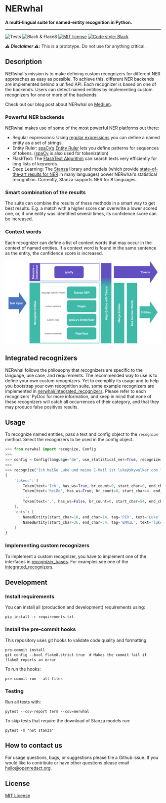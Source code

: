 # NERwhal

**A multi-lingual suite for named-entity recognition in Python.**

---

![Tests](https://github.com/openredact/nerwhal/workflows/Tests/badge.svg?branch=master)
![Black & Flake8](https://github.com/openredact/nerwhal/workflows/Black%20&%20Flake8/badge.svg?branch=master)
[![MIT license](https://img.shields.io/badge/license-MIT-brightgreen.svg)](http://opensource.org/licenses/MIT)
[![Code style: Black](https://img.shields.io/badge/code%20style-black-000000.svg?style=flat-square)](https://github.com/ambv/black)

_**:warning: Disclaimer :warning::**_ This is a prototype. Do not use for anything critical.

## Description

NERwhal's mission is to make defining custom recognizers for different NER approaches as easy as possible.
To achieve this, different NER backends are implemented behind a unified API.
Each recognizer is based on one of the backends.
Users can detect named entities by implementing custom recognizers for one or more of the backends.

Check out our blog post about NERwhal on [Medium](https://medium.com/@openredact/nerwhal-a-multi-lingual-suite-for-named-entity-recognition-d3ac6beb547?source=friends_link&sk=24ad2960999523d371c2155bef10b60c).

### Powerful NER backends

NERwhal makes use of some of the most powerful NER platforms out there:
- Regular expressions: Using [regular expressions](https://docs.python.org/3/library/re.html) you can define a named entity as a set of strings.
- Entity Ruler: [spaCy’s](https://spacy.io/) [Entity Ruler](https://spacy.io/usage/rule-based-matching#entityruler) lets you define patterns for sequences of tokens. ([spaCy](https://spacy.io/) is also used for tokenization)
- FlashText: The [FlashText Algorithm](https://arxiv.org/abs/1711.00046) can search texts very efficiently for long lists of keywords.
- Deep Learning: The [Stanza](https://stanfordnlp.github.io/stanza/) library and models (which provide [state-of-the-art results for NER](https://arxiv.org/pdf/2003.07082.pdf) in many languages) power NERwhal's statistical recognition. Currently, Stanza supports NER for 8 languages.

### Smart combination of the results

The suite can combine the results of these methods in a smart way to get best results.
E.g. a match with a higher score can overwrite a lower scored one, or, if one entity was identified several times, its confidence score can be increased.

### Context words

Each recognizer can define a list of context words that may occur in the context of named entities.
If a context word is found in the same sentence as the entity, the confidence score is increased.

![flowchart](docs/nerwhal.png "Flow Chart")

## Integrated recognizers

NERwhal follows the philosophy that recognizers are specific to the language, use case, and requirements.
The recommended way to use is to define your own custom recognizers.
Yet to exemplify its usage and to help you bootstrap your own recognition suite, some example recognizers are implemented in [nerwhal/integrated_recognizers](nerwhal/integrated_recognizers).
Please refer to each recognizers' PyDoc for more information, and keep in mind that none of these recognizers will catch all occurrences of their category, and that they may produce false positives results.


## Usage

To recognize named entities, pass a text and config object to the `recognize` method.
Select the recognizers to be used in the config object.

```python
>>> from nerwhal import recognize, Config
>>>
>>> config = Config(language="de", use_statistical_ner=True, recognizer_paths=["nerwhal/integrated_recognizers/email_recognizer.py"])
>>>
>>> recognize("Ich heiße Luke und meine E-Mail ist luke@skywalker.com.", config=config, return_tokens=True)
{
    'tokens': [
        Token(text='Ich', has_ws=True, br_count=0, start_char=0, end_char=3),
        Token(text='heiße', has_ws=True, br_count=0, start_char=4, end_char=9),
        ...
        Token(text='.', has_ws=False, br_count=0, start_char=54, end_char=55)
    ],
    'ents': [
        NamedEntity(start_char=10, end_char=14, tag='PER', text='Luke', score=0.8, recognizer='StanzaNerBackend', start_tok=2, end_tok=3),
        NamedEntity(start_char=36, end_char=54, tag='EMAIL', text='luke@skywalker.com', score=0.95, recognizer='EmailRecognizer', start_tok=7, end_tok=8)
    ]
}
```

### Implementing custom recognizers

To implement a custom recognizer, you have to implement one of the interfaces in [recognizer_bases](nerwhal/recognizer_bases).
For examples see one of the [integrated_recognizers](nerwhal/integrated_recognizers).


## Development

### Install requirements

You can install all (production and development) requirements using:

```
pip install -r requirements.txt
```

### Install the pre-commit hooks

This repository uses git hooks to validate code quality and formatting.

```
pre-commit install
git config --bool flake8.strict true  # Makes the commit fail if flake8 reports an error
```

To run the hooks:
```
pre-commit run --all-files
```

### Testing

Run all tests with:
```
pytest --cov-report term --cov=nerwhal
```

To skip tests that require the download of Stanza models run:
```
pytest -m "not stanza"
```

## How to contact us

For usage questions, bugs, or suggestions please file a Github issue.
If you would like to contribute or have other questions please email hello@openredact.org.

## License

[MIT License](https://github.com/openredact/nerwhal/blob/master/LICENSE)
